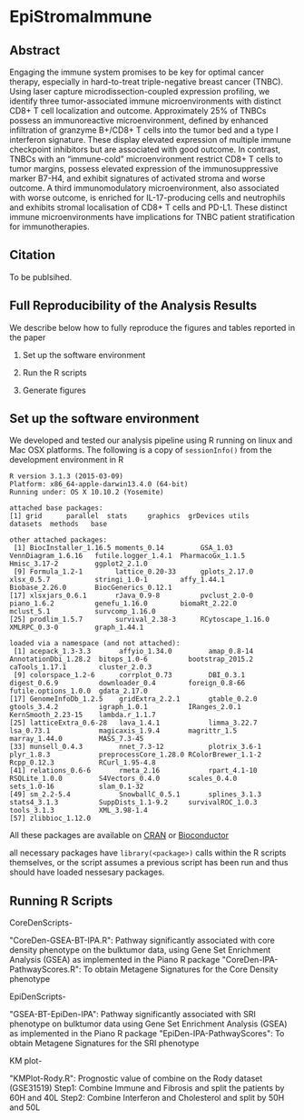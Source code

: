 # EpiStromaImmune

Abstract
--------
Engaging the immune system promises to be key for optimal cancer therapy, especially in hard-to-treat triple-negative breast cancer (TNBC). Using laser capture microdissection-coupled expression profiling, we identify three tumor-associated immune microenvironments with distinct CD8+ T cell localization and outcome. Approximately 25% of TNBCs possess an immunoreactive microenvironment, defined by enhanced infiltration of granzyme B+/CD8+ T cells into the tumor bed and a type I interferon signature. These display elevated expression of multiple immune checkpoint inhibitors but are associated with good outcome. In contrast, TNBCs with an “immune-cold” microenvironment restrict CD8+ T cells to tumor margins, possess elevated expression of the immunosuppressive marker B7-H4, and exhibit signatures of activated stroma and worse outcome. A third immunomodulatory microenvironment, also associated with worse outcome, is enriched for IL-17-producing cells and neutrophils and exhibits stromal localisation of CD8+ T cells and PD-L1. These distinct immune microenvironments have implications for TNBC patient stratification for immunotherapies.

Citation
--------

To be publsihed.

Full Reproducibility of the Analysis Results
--------------------------------------------

We describe below how to fully reproduce the figures and tables reported in the paper

1.  Set up the software environment

2.  Run the R scripts

3.  Generate figures

Set up the software environment
-------------------------------

We developed and tested our analysis pipeline using R running on linux and Mac OSX platforms. The following is a copy of `sessionInfo()` from the development environment in R

```
R version 3.1.3 (2015-03-09)
Platform: x86_64-apple-darwin13.4.0 (64-bit)
Running under: OS X 10.10.2 (Yosemite)

attached base packages:
[1] grid      parallel  stats     graphics  grDevices utils     datasets  methods   base     

other attached packages:
 [1] BiocInstaller_1.16.5 moments_0.14         GSA_1.03             VennDiagram_1.6.16   futile.logger_1.4.1  PharmacoGx_1.1.5     Hmisc_3.17-2         ggplot2_2.1.0       
 [9] Formula_1.2-1        lattice_0.20-33      gplots_2.17.0        xlsx_0.5.7           stringi_1.0-1        affy_1.44.1          Biobase_2.26.0       BiocGenerics_0.12.1 
[17] xlsxjars_0.6.1       rJava_0.9-8          pvclust_2.0-0        piano_1.6.2          genefu_1.16.0        biomaRt_2.22.0       mclust_5.1           survcomp_1.16.0     
[25] prodlim_1.5.7        survival_2.38-3      RCytoscape_1.16.0    XMLRPC_0.3-0         graph_1.44.1        

loaded via a namespace (and not attached):
 [1] acepack_1.3-3.3       affyio_1.34.0         amap_0.8-14           AnnotationDbi_1.28.2  bitops_1.0-6          bootstrap_2015.2      caTools_1.17.1        cluster_2.0.3        
 [9] colorspace_1.2-6      corrplot_0.73         DBI_0.3.1             digest_0.6.9          downloader_0.4        foreign_0.8-66        futile.options_1.0.0  gdata_2.17.0         
[17] GenomeInfoDb_1.2.5    gridExtra_2.2.1       gtable_0.2.0          gtools_3.4.2          igraph_1.0.1          IRanges_2.0.1         KernSmooth_2.23-15    lambda.r_1.1.7       
[25] latticeExtra_0.6-28   lava_1.4.1            limma_3.22.7          lsa_0.73.1            magicaxis_1.9.4       magrittr_1.5          marray_1.44.0         MASS_7.3-45          
[33] munsell_0.4.3         nnet_7.3-12           plotrix_3.6-1         plyr_1.8.3            preprocessCore_1.28.0 RColorBrewer_1.1-2    Rcpp_0.12.3           RCurl_1.95-4.8       
[41] relations_0.6-6       rmeta_2.16            rpart_4.1-10          RSQLite_1.0.0         S4Vectors_0.4.0       scales_0.4.0          sets_1.0-16           slam_0.1-32          
[49] sm_2.2-5.4            SnowballC_0.5.1       splines_3.1.3         stats4_3.1.3          SuppDists_1.1-9.2     survivalROC_1.0.3     tools_3.1.3           XML_3.98-1.4         
[57] zlibbioc_1.12.0
```

All these packages are available on [CRAN](http://cran.r-project.org) or [Bioconductor](http://www.bioconductor.org)

all necessary packages have `library(<package>)` calls within the R scripts themselves, or the script assumes a previous script has been run and thus should have loaded nessesary packages. 

Running R Scripts
-------------------------------
CoreDenScripts-

"CoreDen-GSEA-BT-IPA.R": Pathway significantly associated with core density phenotype on the bulktumor data, using Gene Set Enrichment Analysis (GSEA) as implemented in the Piano R package
"CoreDen-IPA-PathwayScores.R": To obtain Metagene Signatures for the Core Density phenotype

EpiDenScripts-

"GSEA-BT-EpiDen-IPA": Pathway significantly associated with SRI phenotype on bulktumor data using Gene Set Enrichment Analysis (GSEA) as implemented in the Piano R package
"EpiDen-IPA-PathwayScores": To obtain Metagene Signatures for the SRI phenotype

KM plot-

"KMPlot-Rody.R": Prognostic value of combine on the Rody dataset (GSE31519) 
Step1: Combine Immune and Fibrosis and split the patients by 60H and 40L
Step2: Combine Interferon and Cholesterol and split by 50H and 50L

